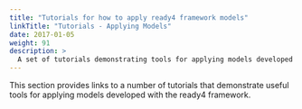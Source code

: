 ```yaml
---
title: "Tutorials for how to apply ready4 framework models"
linkTitle: "Tutorials - Applying Models"
date: 2017-01-05
weight: 91
description: >
  A set of tutorials demonstrating tools for applying models developed with the ready4 framework.
---
```


This section provides links to a number of tutorials that demonstrate useful tools for applying models developed with the ready4 framework.

